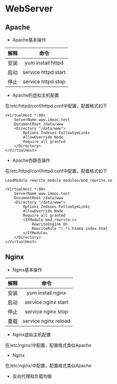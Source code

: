 # WebServer

## Apache

* Apache基本操作

解释|命令
:--:|:--:
安装|yum install httpd
启动|service httpd start
停止|service httpd stop

* Apache的虚拟主机配置

在/etc/httpd/conf/httpd.conf中配置，配置格式如下
```
<VirtualHost *:80>
    ServerName www.imooc.test
    DocumentRoot /data/www
    <Directory "/data/www">
        Options Indexes FollowSymLinks
        AllowOverride Node
        Require all granted
    </Directory>
</VirtualHost>
```

* Apache伪静态操作

在/etc/httpd/conf/httpd.conf中配置，配置格式如下
```
LoadModule rewrite_module modules/mod_rewrite.so
```
```
<VirtualHost *:80>
    ServerName www.imooc.test
    DocumentRoot /data/www
    <Directory "/data/www">
        Options Indexes FollowSymLinks
        AllowOverride Node
        Require all granted
        <IfModule mod_rewrite.c>
            RewriteEngine On
            RewriteRule ^(.*).htmm$ index.html
        </IfModule>
    </Directory>
</VirtualHost>
```

## Nginx

* Nginx基本操作

解释|命令
:--:|:--:
安装|yum install nginx
启动|service nginx start
停止|service nginx stop
重载|service nginx reload

* Nginx虚拟主机配置

在/etc/nginx/中配置，配置格式类似Apache

* Nginx

在/etc/nginx/中配置，配置格式类似Apache

* 反向代理和负载均衡
